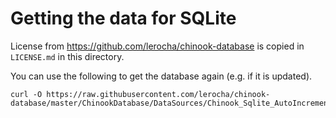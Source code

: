 # Getting the data for SQLite

License from <https://github.com/lerocha/chinook-database> is copied
in `LICENSE.md` in this directory.

You can use the following to get the database again (e.g. if it is updated).

```shell
curl -O https://raw.githubusercontent.com/lerocha/chinook-database/master/ChinookDatabase/DataSources/Chinook_Sqlite_AutoIncrementPKs.sqlite
```
